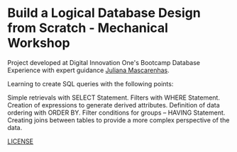 # Build a Logical Database Design from Scratch - Mechanical Workshop

Project developed at Digital Innovation One's Bootcamp Database Experience with expert guidance [Juliana Mascarenhas](https://www.linkedin.com/in/juliana-mascarenhas-00349426/ "Juliana Mascarenhas").

Learning to create SQL queries with the following points:

Simple retrievals with SELECT Statement.
Filters with WHERE Statement.
Creation of expressions to generate derived attributes.
Definition of data ordering with ORDER BY.
Filter conditions for groups – HAVING Statement.
Creating joins between tables to provide a more complex perspective of the data.

[LICENSE](./LICENSE)
